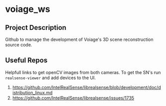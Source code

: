 # voiage_ws

## Project Description

Github to manage the development of Voiage's 3D scene reconstruction source code.

## Useful Repos

Helpfull links to get openCV images from both cameras. To get the SN's run `realsense-viewer` and add devices to the UI. 

1. https://github.com/IntelRealSense/librealsense/blob/development/doc/distribution_linux.md
2. https://github.com/IntelRealSense/librealsense/issues/1735


